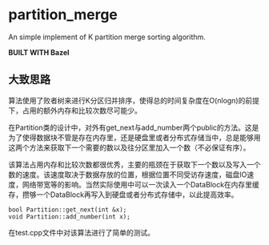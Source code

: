 # partition_merge

An simple implement of K partition merge sorting algorithm.

**BUILT WITH Bazel**

## 大致思路

算法使用了败者树来进行K分区归并排序，使得总的时间复杂度在O(nlogn)的前提下，占用的额外内存和比较次数尽可能少。

在Partition类的设计中，对外有get_next与add_number两个public的方法。这是为了使得数据块不管是存在内存里，还是硬盘里或者分布式存储当中，总是能够用这两个方法来获取下一个需要的数以及往分区里加入一个数（不必保证有序）。

该算法占用内存和比较次数都很优秀，主要的瓶颈在于获取下一个数以及写入一个数的速度。该速度取决于数据存放的位置，根据位置不同受访存速度，磁盘IO速度，网络带宽等的影响。当然实际使用中可以一次读入一个DataBlock在内存里缓存，攒够一个DataBlock再写入到硬盘或者分布式存储中，以此提高效率。

```
bool Partition::get_next(int &x);
void Partition::add_number(int x);
```

在test.cpp文件中对该算法进行了简单的测试。

